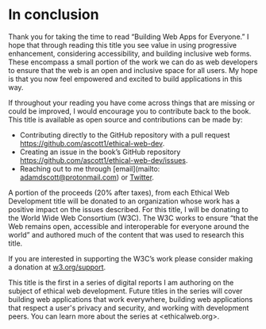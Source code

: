 # In conclusion

Thank you for taking the time to read “Building Web Apps for Everyone.” I hope that through reading this title you see value in using progressive enhancement, considering accessibility, and building inclusive web forms. These encompass a small portion of the work we can do as web developers to ensure that the web is an open and inclusive space for all users. My hope is that you now feel empowered and excited to build applications in this way.

If throughout your reading you have come across things that are missing or could be improved, I would encourage you to contribute back to the book. This title is available as open source and contributions can be made by:

- Contributing directly to the GitHub repository with a pull request <https://github.com/ascott1/ethical-web-dev>.
- Creating an issue in the book’s GitHub repository <https://github.com/ascott1/ethical-web-dev/issues>.
- Reaching out to me through [email](mailto: adamdscott@protonmail.com) or [Twitter](https://twitter.com/adamdscott).

A portion of the proceeds (20% after taxes), from each Ethical Web Development title will be donated to an organization whose work has a positive impact on the issues described. For this title, I will be donating to the World Wide Web Consortium (W3C). The W3C works to ensure “that the Web remains open, accessible and interoperable for everyone around the world” and authored much of the content that was used to research this title.

If you are interested in supporting the W3C’s work please consider making a donation at [w3.org/support](https://www.w3.org/support/).

This title is the first in a series of digital reports I am authoring on the subject of ethical web development. Future titles in the series will cover building web applications that work everywhere, building web applications that respect a user's privacy and security, and working with development peers. You can learn more about the series at <ethicalweb.org>.

